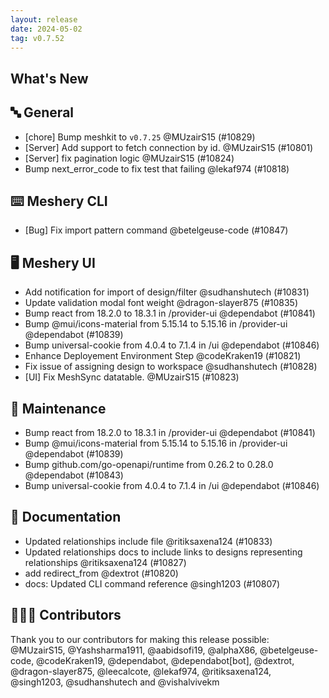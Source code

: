 ```yaml
---
layout: release
date: 2024-05-02
tag: v0.7.52
---
```


## What's New
## 🔤 General
- [chore] Bump meshkit to `v0.7.25` @MUzairS15 (#10829)
- [Server] Add support to fetch connection by id. @MUzairS15 (#10801)
- [Server] fix pagination logic @MUzairS15 (#10824)
- Bump next_error_code to fix test that failing @lekaf974 (#10818)

## ⌨️ Meshery CLI

- [Bug] Fix import pattern command @betelgeuse-code (#10847)

## 🖥 Meshery UI

- Add notification for import of design/filter @sudhanshutech (#10831)
- Update validation modal font weight @dragon-slayer875 (#10835)
- Bump react from 18.2.0 to 18.3.1 in /provider-ui @dependabot (#10841)
- Bump @mui/icons-material from 5.15.14 to 5.15.16 in /provider-ui @dependabot (#10839)
- Bump universal-cookie from 4.0.4 to 7.1.4 in /ui @dependabot (#10846)
- Enhance Deployement Environment Step  @codeKraken19 (#10821)
- Fix issue of assigning design to workspace @sudhanshutech (#10828)
- [UI] Fix MeshSync datatable. @MUzairS15 (#10823)

## 🧰 Maintenance

- Bump react from 18.2.0 to 18.3.1 in /provider-ui @dependabot (#10841)
- Bump @mui/icons-material from 5.15.14 to 5.15.16 in /provider-ui @dependabot (#10839)
- Bump github.com/go-openapi/runtime from 0.26.2 to 0.28.0 @dependabot (#10843)
- Bump universal-cookie from 4.0.4 to 7.1.4 in /ui @dependabot (#10846)

## 📖 Documentation

- Updated relationships include file @ritiksaxena124 (#10833)
- Updated relationships docs to include links to designs representing relationships @ritiksaxena124 (#10827)
- add redirect_from @dextrot (#10820)
- docs: Updated CLI command reference @singh1203 (#10807)

## 👨🏽‍💻 Contributors

Thank you to our contributors for making this release possible:
@MUzairS15, @Yashsharma1911, @aabidsofi19, @alphaX86, @betelgeuse-code, @codeKraken19, @dependabot, @dependabot[bot], @dextrot, @dragon-slayer875, @leecalcote, @lekaf974, @ritiksaxena124, @singh1203, @sudhanshutech and @vishalvivekm
